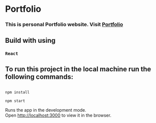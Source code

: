 # Portfolio

### This is personal Portfolio website. Visit [Portfolio](https://shaik-shakeer-portfolio.vercel.app/)

## Build with using
### `React `

## To run this project in the local machine run the following commands:
```
```
```
npm install
```
``` 
npm start
```

Runs the app in the development mode.\
Open [http://localhost:3000](http://localhost:3000) to view it in the browser.

				